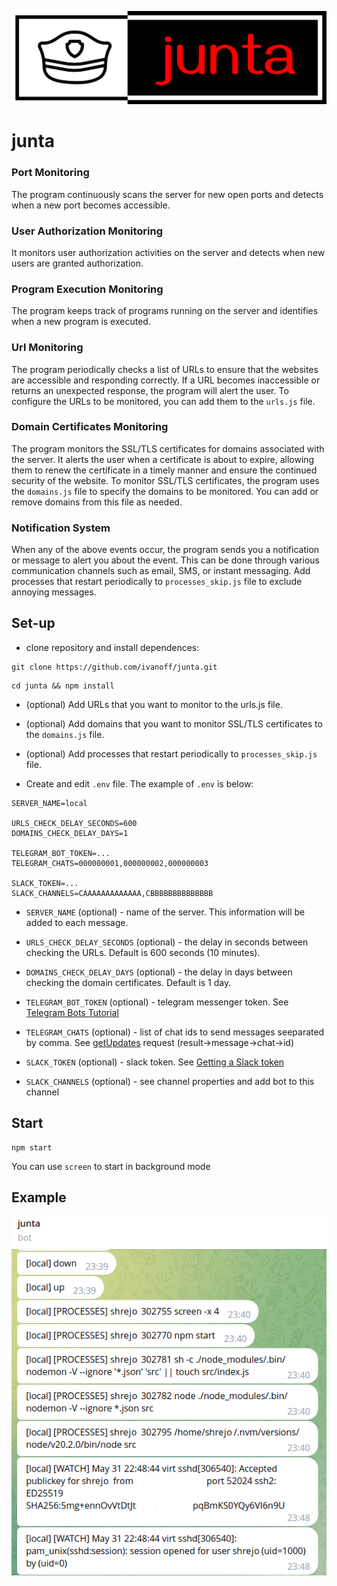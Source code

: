 ![junta](./logo.png)

# junta

### Port Monitoring

The program continuously scans the server for new open ports and detects when a new port becomes accessible.

### User Authorization Monitoring

It monitors user authorization activities on the server and detects when new users are granted authorization.

### Program Execution Monitoring

The program keeps track of programs running on the server and identifies when a new program is executed.


### Url Monitoring

The program periodically checks a list of URLs to ensure that the websites are accessible and responding correctly. If a URL becomes inaccessible or returns an unexpected response, the program will alert the user.
To configure the URLs to be monitored, you can add them to the `urls.js` file.

### Domain Certificates Monitoring

The program monitors the SSL/TLS certificates for domains associated with the server. It alerts the user when a certificate is about to expire, allowing them to renew the certificate in a timely manner and ensure the continued security of the website.
To monitor SSL/TLS certificates, the program uses the `domains.js` file to specify the domains to be monitored. You can add or remove domains from this file as needed.

### Notification System

When any of the above events occur, the program sends you a notification or message to alert you about the event. This can be done through various communication channels such as email, SMS, or instant messaging.
Add processes that restart periodically to `processes_skip.js` file to exclude annoying messages.

## Set-up

- clone  repository and install dependences:

```
git clone https://github.com/ivanoff/junta.git
```

```
cd junta && npm install
```

- (optional) Add URLs that you want to monitor to the urls.js file.

- (optional) Add domains that you want to monitor SSL/TLS certificates to the `domains.js` file.

- (optional) Add processes that restart periodically to `processes_skip.js` file.

- Create and edit `.env` file. The example of `.env` is below:

```
SERVER_NAME=local

URLS_CHECK_DELAY_SECONDS=600
DOMAINS_CHECK_DELAY_DAYS=1

TELEGRAM_BOT_TOKEN=...
TELEGRAM_CHATS=000000001,000000002,000000003

SLACK_TOKEN=...
SLACK_CHANNELS=CAAAAAAAAAAAAA,CBBBBBBBBBBBBBB
```

- `SERVER_NAME` (optional) - name of the server. This information will be added to each message.

- `URLS_CHECK_DELAY_SECONDS` (optional) - the delay in seconds between checking the URLs. Default is 600 seconds (10 minutes).

- `DOMAINS_CHECK_DELAY_DAYS` (optional) - the delay in days between checking the domain certificates. Default is 1 day.

- `TELEGRAM_BOT_TOKEN` (optional) - telegram messenger token. See [Telegram Bots Tutorial](https://core.telegram.org/bots/tutorial)

- `TELEGRAM_CHATS` (optional) - list of chat ids to send messages seeparated by comma. See [getUpdates](https://telegram-bot-sdk.readme.io/reference/getupdates) request (result->message->chat->id)

- `SLACK_TOKEN` (optional) - slack token. See [Getting a Slack token](https://api.slack.com/tutorials/tracks/getting-a-token)

- `SLACK_CHANNELS` (optional) - see channel properties and add bot to this channel

## Start

```
npm start
```

You can use `screen` to start in background mode

## Example

![example](./example.png)
